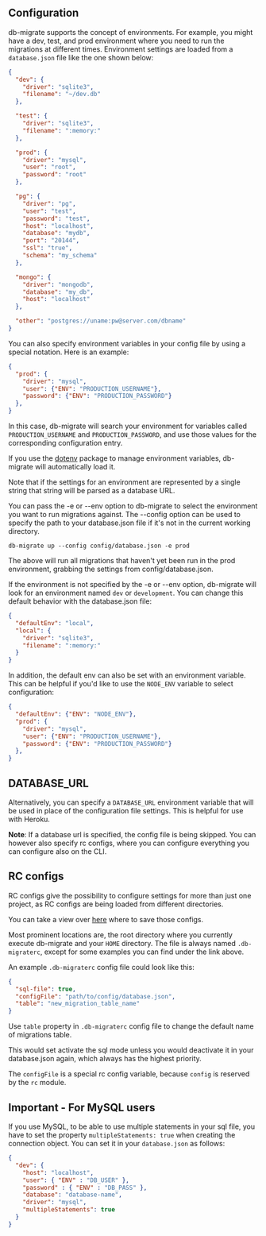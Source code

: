 ## Configuration

db-migrate supports the concept of environments. For example, you might have a dev, test, and prod environment where you need to run the migrations at different times. Environment settings are loaded from a `database.json` file like the one shown below:

```json
{
  "dev": {
    "driver": "sqlite3",
    "filename": "~/dev.db"
  },

  "test": {
    "driver": "sqlite3",
    "filename": ":memory:"
  },

  "prod": {
    "driver": "mysql",
    "user": "root",
    "password": "root"
  },

  "pg": {
    "driver": "pg",
    "user": "test",
    "password": "test",
    "host": "localhost",
    "database": "mydb",
    "port": "20144",
    "ssl": "true",
    "schema": "my_schema"
  },

  "mongo": {
    "driver": "mongodb",
    "database": "my_db",
    "host": "localhost"
  },

  "other": "postgres://uname:pw@server.com/dbname"
}
```

You can also specify environment variables in your config file by using a special notation. Here is an example:
```json
{
  "prod": {
    "driver": "mysql",
    "user": {"ENV": "PRODUCTION_USERNAME"},
    "password": {"ENV": "PRODUCTION_PASSWORD"}
  },
}
```
In this case, db-migrate will search your environment for variables
called `PRODUCTION_USERNAME` and `PRODUCTION_PASSWORD`, and use those values for the corresponding configuration entry.

If you use the [dotenv](https://www.npmjs.com/package/dotenv) package to manage environment variables, db-migrate will automatically load it.

Note that if the settings for an environment are represented by a single string that string will be parsed as a database URL.

You can pass the -e or --env option to db-migrate to select the environment you want to run migrations against. The --config option can be used to specify the path to your database.json file if it's not in the current working directory.

    db-migrate up --config config/database.json -e prod

The above will run all migrations that haven't yet been run in the prod environment, grabbing the settings from config/database.json.

If the environment is not specified by the -e or --env option, db-migrate will look for an environment named `dev` or `development`. You can change this default behavior with the database.json file:

```json
{
  "defaultEnv": "local",
  "local": {
    "driver": "sqlite3",
    "filename": ":memory:"
  }
}
```

In addition, the default env can also be set with an environment variable. This can be helpful if you'd like to use the `NODE_ENV` variable to select configuration:

```json
{
  "defaultEnv": {"ENV": "NODE_ENV"},
  "prod": {
    "driver": "mysql",
    "user": {"ENV": "PRODUCTION_USERNAME"},
    "password": {"ENV": "PRODUCTION_PASSWORD"}
  },
}
```

## DATABASE_URL

Alternatively, you can specify a `DATABASE_URL` environment variable that will
be used in place of the configuration file settings. This is helpful for use
with Heroku.

**Note**: If a database url is specified, the config file is being skipped. You
can however also specify rc configs, where you can configure everything you can
configure also on the CLI.

## RC configs

RC configs give the possibility to configure settings for more than just one
project, as RC configs are being loaded from different directories.

You can take a view over [here](https://github.com/dominictarr/rc#standards)
where to save those configs.

Most prominent locations are, the root directory where you currently execute
db-migrate and your `HOME` directory. The file is always named `.db-migraterc`,
except for some examples you can find under the link above.

An example `.db-migraterc` config file could look like this:

```json
{
  "sql-file": true,
  "configFile": "path/to/config/database.json",
  "table": "new_migration_table_name"
}
```
Use `table` property in `.db-migraterc` config file to change the default name of migrations table.

This would set activate the sql mode unless you would deactivate it in your
database.json again, which always has the highest priority.

The `configFile` is a special rc config variable, because `config` is reserved by the `rc` module.

## Important - For MySQL users

If you use MySQL, to be able to use multiple statements in your sql file, you have to set the property `multipleStatements: true` when creating the connection object. You can set it in your `database.json` as follows:

```json
{
  "dev": {
    "host": "localhost",
    "user": { "ENV" : "DB_USER" },
    "password" : { "ENV" : "DB_PASS" },
    "database": "database-name",
    "driver": "mysql",
    "multipleStatements": true
  }
}
```
